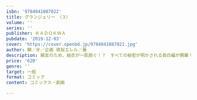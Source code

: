 ```yaml
---
isbn: '9784041087022'
title: グランジェリー　（３）
volume: ''
series: ''
publisher: ＫＡＤＯＫＷＡ
pubdate: '2019-12-03'
cover: 'https://cover.openbd.jp/9784041087022.jpg'
author: 鰤／牙／企画 夜桜エレル／著
description: 親友のため、結衣が一肌脱ぐ！？　すべての秘密が明かされる眞白編が開幕！
price: '620'
genre: ''
target: 一般
format: コミック
content: コミックス・劇画

---
```

